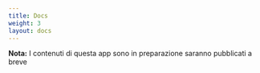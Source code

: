```yaml
---
title: Docs
weight: 3
layout: docs
---
```


<div class="note">
  <strong>Nota:</strong> 
  I contenuti di questa app sono in preparazione saranno pubblicati a breve
</div>
